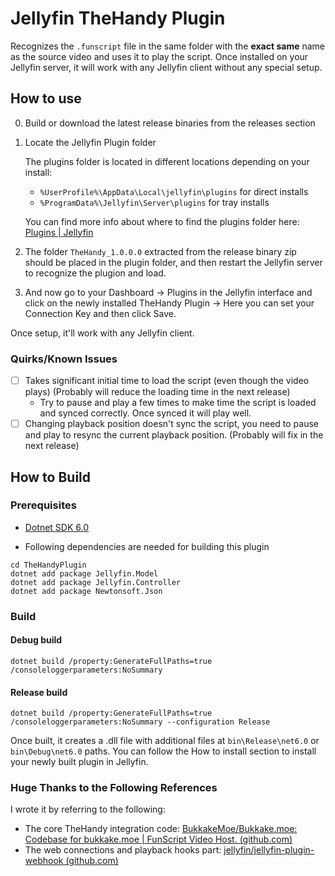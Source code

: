 # Jellyfin TheHandy Plugin

Recognizes the `.funscript` file in the same folder with the **exact same** name as the source video and uses it to play the script. 
Once installed on your Jellyfin server, it will work with any Jellyfin client without any special setup. 

## How to use

0. Build or download the latest release binaries from the releases section

1. Locate the Jellyfin Plugin folder 

    The plugins folder is located in different locations depending on your install:
    - `%UserProfile%\AppData\Local\jellyfin\plugins` for direct installs
    - `%ProgramData%\Jellyfin\Server\plugins` for tray installs

    You can find more info about where to find the plugins folder here: [Plugins | Jellyfin](https://jellyfin.org/docs/general/server/plugins/)

2. The folder `TheHandy_1.0.0.0` extracted from the release binary zip should be placed in the plugin folder, and then restart the Jellyfin server to recognize the plugion and load. 

3. And now go to your Dashboard -> Plugins in the Jellyfin interface and click on the newly installed TheHandy Plugin -> Here you can set your Connection Key and then click Save. 

Once setup, it'll work with any Jellyfin client. 

### Quirks/Known Issues 

* [ ] Takes significant initial time to load the script (even though the video plays) (Probably will reduce the loading time in the next release)
    - Try to pause and play a few times to make time the script is loaded and synced correctly. Once synced it will play well. 
* [ ] Changing playback position doesn't sync the script, you need to pause and play to resync the current playback position. (Probably will fix in the next release)

## How to Build

### Prerequisites 

* [Dotnet SDK 6.0](https://dotnet.microsoft.com/download)


* Following dependencies are needed for building this plugin

```
cd TheHandyPlugin
dotnet add package Jellyfin.Model
dotnet add package Jellyfin.Controller
dotnet add package Newtonsoft.Json
```


### Build 

#### Debug build
```console
dotnet build /property:GenerateFullPaths=true /consoleloggerparameters:NoSummary
```

#### Release build
```console
dotnet build /property:GenerateFullPaths=true /consoleloggerparameters:NoSummary --configuration Release
```

Once built, it creates a .dll file with additional files at `bin\Release\net6.0` or `bin\Debug\net6.0` paths. You can follow the How to install section to install your newly built plugin in Jellyfin.


### Huge Thanks to the Following References

I wrote it by referring to the following: 
* The core TheHandy integration code: [BukkakeMoe/Bukkake.moe: Codebase for bukkake.moe | FunScript Video Host. (github.com)](https://github.com/BukkakeMoe/Bukkake.moe) 
* The web connections and playback hooks part: [jellyfin/jellyfin-plugin-webhook (github.com)](https://github.com/jellyfin/jellyfin-plugin-webhook)